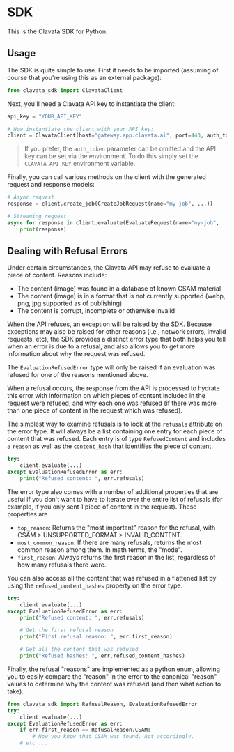 # SDK

This is the Clavata SDK for Python.

## Usage

The SDK is quite simple to use. First it needs to be imported (assuming of course that you're using this as an external package):

```python
from clavata_sdk import ClavataClient
```

Next, you'll need a Clavata API key to instantiate the client:

```python
api_key = "YOUR_API_KEY"

# Now instantiate the client with your API key:
client = ClavataClient(host="gateway.app.clavata.ai", port=443, auth_token=api_key)
```

> If you prefer, the `auth_token` parameter can be omitted and the API key can be set via the environment. To do this simply set the `CLAVATA_API_KEY` environment variable.

Finally, you can call various methods on the client with the generated request and response models:

```python
# Async request
response = client.create_job(CreateJobRequest(name="my-job", ...))

# Streaming request
async for response in client.evaluate(EvaluateRequest(name="my-job", ...)):
    print(response)
```

## Dealing with Refusal Errors

Under certain circumstances, the Clavata API may refuse to evaluate a piece of content. Reasons include:

- The content (image) was found in a database of known CSAM material
- The content (image) is in a format that is not currently supported (webp, png, jpg supported as of publishing)
- The content is corrupt, incomplete or otherwise invalid

When the API refuses, an exception will be raised by the SDK. Because exceptions may also be raised for other reasons (i.e., network errors, invalid requests, etc), the SDK provides a distinct error type that both helps you tell when an error is due to a refusal, and also allows you to get more information about why the request was refused.

The `EvaluationRefusedError` type will only be raised if an evaluation was refused for one of the reasons mentioned above.

When a refusal occurs, the response from the API is processed to hydrate this error with information on which pieces of content included in the request were refused, and why each one was refused (if there was more than one piece of content in the request which was refused).

The simplest way to examine refusals is to look at the `refusals` attribute on the error type. It will always be a list containing one entry for each piece of content that was refused. Each entry is of type `RefusedContent` and includes a `reason` as well as the `content_hash` that identifies the piece of content.

```python
try:
    client.evaluate(...)
except EvaluationRefusedError as err:
    print("Refused content: ", err.refusals)
```

The error type also comes with a number of additional properties that are useful if you don't want to have to iterate over the entire list of refusals (for example, if you only sent 1 piece of content in the request). These properties are

- `top_reason`: Returns the "most important" reason for the refusal, with CSAM > UNSUPPORTED_FORMAT > INVALID_CONTENT.
- `most_common_reason`: If there are many refusals, returns the most common reason among them. In math terms, the "mode".
- `first_reason`: Always returns the first reason in the list, regardless of how many refusals there were.

You can also access all the content that was refused in a flattened list by using the `refused_content_hashes` property on the error type.

```python
try:
    client.evaluate(...)
except EvaluationRefusedError as err:
    print("Refused content: ", err.refusals)

    # Get the first refusal reason
    print("First refusal reason: ", err.first_reason)

    # Get all the content that was refused
    print("Refused hashes: ", err.refused_content_hashes)
```

Finally, the refusal "reasons" are implemented as a python enum, allowing you to easily compare the "reason" in the error to the canonical "reason" values to determine why the content was refused (and then what action to take).

```python
from clavata_sdk import RefusalReason, EvaluationRefusedError
try:
    client.evaluate(...)
except EvaluationRefusedError as err:
    if err.first_reason == RefusalReason.CSAM:
        # Now you know that CSAM was found. Act accordingly.
    # etc ...
```

